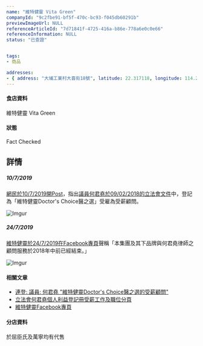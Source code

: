 ```yaml
---
name: "維特健靈 Vita Green"
companyId: "9c2fbe91-bf5f-470c-bc93-f045db60291b"
previewImageUrl: NULL
referenceArticleId: "7d71841f-4725-416a-b86e-778a6e0c0e66"
referenceInformation: NULL
status: "已查證"


tags:
- 商品

addresses:
- { address: "大埔工業村大喜街18號", latitude: 22.317118, longitude: 114.265613, tags: [大埔, 全新界] }
---
```


#### 食店資料
維特健靈 Vita Green

#### 狀態
Fact Checked

## 詳情

##### 10/7/2019
[網民於10/7/2019開Post][lihkg-link]，指出[議員何君堯於09/02/2018的立法會文件][legco-doc]中，登記為「維特健靈Doctor's Choice醫之選」受雇為受薪顧問。

![Imgur](https://i.imgur.com/hIykzas.png)

##### 24/7/2019
[維特健靈於24/7/2019在Facebook專頁][vita-green-fb]聲稱「本集團及其下品牌與何君堯律師之顧問服務於2018年中前已經結束。」 

![Imgur](https://i.imgur.com/O1D2Fq5.png)

#### 相關文章
* [連登: 議員: 何君堯 "維特健靈Doctor's Choice醫之選的受薪顧問"][lihkg-link]
* [立法會何君堯個人利益登記冊受薪工作及職位分頁][legco-doc]
* [維特健靈Facebook專頁][vita-green-fb]

#### 分店資料
於屈臣氏及萬寧均有代售

[lihkg-link]: https://lihkg.com/thread/1301544/page/1
[legco-doc]: https://www.legco.gov.hk/general/chinese/cmi/yr16-20/hky/hky_2.1_20180209_01_c.pdf
[vita-green-fb]: https://www.facebook.com/vitagreenhk/posts/2616009998433264
